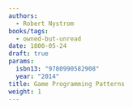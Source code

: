 ```yaml
---
authors:
  - Robert Nystrom
books/tags:
  - owned-but-unread
date: 1800-05-24
draft: true
params:
  isbn13: "9780990582908"
  year: "2014"
title: Game Programming Patterns
weight: 1
---
```


<!--more-->
